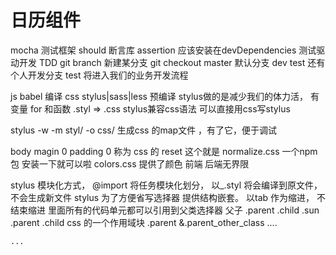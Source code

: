 # 日历组件
  mocha 测试框架
  should 断言库 assertion 应该安装在devDependencies
  测试驱动开发 TDD
  git branch 新建某分支
  git checkout 
  master 默认分支 dev test 还有个人开发分支
  test 将进入我们的业务开发流程

  js babel 编译
  css stylus|sass|less
  预编译 stylus做的是减少我们的体力活， 有变量  for 和函数
  .styl => .css
  stylus兼容css语法  可以直接用css写stylus

  stylus -w -m styl/ -o css/
  生成css 的map文件 ，有了它，便于调试

  body magin 0 padding 0 称为 css 的 reset
  这个就是 normalize.css 一个npm包  安装一下就可以啦
  colors.css 提供了颜色
  前端 后端无界限

  stylus 模块化方式， @import 将任务模块化划分， 以_.styl 将会编译到原文件，不会生成新文件
  stylus 为了方便省写选择器 提供结构嵌套。 
  以tab 作为缩进， 不结束缩进 里面所有的代码单元都可以引用到父类选择器
  父子
  .parent
    .child
      .sun
  .parent .child
  css 的一个作用域块
  .parent
    &.parent_other_class
      ....
    
    ...
